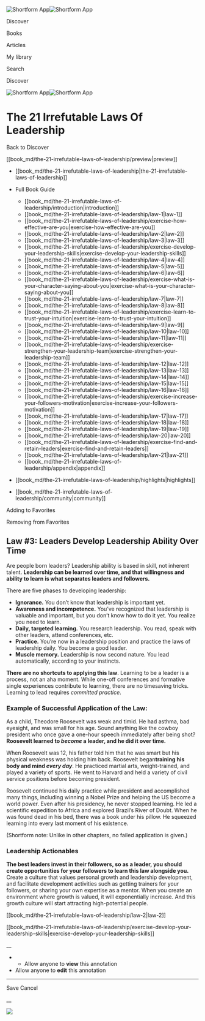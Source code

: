 ![Shortform App](/img/logo.36a2399e.svg)![Shortform App](/img/logo-dark.70c1b072.svg)

Discover

Books

Articles

My library

Search

Discover

![Shortform App](/img/logo.36a2399e.svg)![Shortform App](/img/logo-dark.70c1b072.svg)

# The 21 Irrefutable Laws Of Leadership

Back to Discover

[[book_md/the-21-irrefutable-laws-of-leadership/preview|preview]]

  * [[book_md/the-21-irrefutable-laws-of-leadership|the-21-irrefutable-laws-of-leadership]]
  * Full Book Guide

    * [[book_md/the-21-irrefutable-laws-of-leadership/introduction|introduction]]
    * [[book_md/the-21-irrefutable-laws-of-leadership/law-1|law-1]]
    * [[book_md/the-21-irrefutable-laws-of-leadership/exercise-how-effective-are-you|exercise-how-effective-are-you]]
    * [[book_md/the-21-irrefutable-laws-of-leadership/law-2|law-2]]
    * [[book_md/the-21-irrefutable-laws-of-leadership/law-3|law-3]]
    * [[book_md/the-21-irrefutable-laws-of-leadership/exercise-develop-your-leadership-skills|exercise-develop-your-leadership-skills]]
    * [[book_md/the-21-irrefutable-laws-of-leadership/law-4|law-4]]
    * [[book_md/the-21-irrefutable-laws-of-leadership/law-5|law-5]]
    * [[book_md/the-21-irrefutable-laws-of-leadership/law-6|law-6]]
    * [[book_md/the-21-irrefutable-laws-of-leadership/exercise-what-is-your-character-saying-about-you|exercise-what-is-your-character-saying-about-you]]
    * [[book_md/the-21-irrefutable-laws-of-leadership/law-7|law-7]]
    * [[book_md/the-21-irrefutable-laws-of-leadership/law-8|law-8]]
    * [[book_md/the-21-irrefutable-laws-of-leadership/exercise-learn-to-trust-your-intuition|exercise-learn-to-trust-your-intuition]]
    * [[book_md/the-21-irrefutable-laws-of-leadership/law-9|law-9]]
    * [[book_md/the-21-irrefutable-laws-of-leadership/law-10|law-10]]
    * [[book_md/the-21-irrefutable-laws-of-leadership/law-11|law-11]]
    * [[book_md/the-21-irrefutable-laws-of-leadership/exercise-strengthen-your-leadership-team|exercise-strengthen-your-leadership-team]]
    * [[book_md/the-21-irrefutable-laws-of-leadership/law-12|law-12]]
    * [[book_md/the-21-irrefutable-laws-of-leadership/law-13|law-13]]
    * [[book_md/the-21-irrefutable-laws-of-leadership/law-14|law-14]]
    * [[book_md/the-21-irrefutable-laws-of-leadership/law-15|law-15]]
    * [[book_md/the-21-irrefutable-laws-of-leadership/law-16|law-16]]
    * [[book_md/the-21-irrefutable-laws-of-leadership/exercise-increase-your-followers-motivation|exercise-increase-your-followers-motivation]]
    * [[book_md/the-21-irrefutable-laws-of-leadership/law-17|law-17]]
    * [[book_md/the-21-irrefutable-laws-of-leadership/law-18|law-18]]
    * [[book_md/the-21-irrefutable-laws-of-leadership/law-19|law-19]]
    * [[book_md/the-21-irrefutable-laws-of-leadership/law-20|law-20]]
    * [[book_md/the-21-irrefutable-laws-of-leadership/exercise-find-and-retain-leaders|exercise-find-and-retain-leaders]]
    * [[book_md/the-21-irrefutable-laws-of-leadership/law-21|law-21]]
    * [[book_md/the-21-irrefutable-laws-of-leadership/appendix|appendix]]
  * [[book_md/the-21-irrefutable-laws-of-leadership/highlights|highlights]]
  * [[book_md/the-21-irrefutable-laws-of-leadership/community|community]]



Adding to Favorites 

Removing from Favorites 

## Law #3: Leaders Develop Leadership Ability Over Time

Are people born leaders? Leadership ability is based in skill, not inherent talent. **Leadership can be learned over time, and that willingness and ability to learn is what separates leaders and followers.**

There are five phases to developing leadership:

  * **Ignorance.** You don’t know that leadership is important yet.
  * **Awareness and incompetence.** You’ve recognized that leadership is valuable and important, but you don’t know how to do it yet. You realize you need to learn.
  * **Daily, targeted learning.** You research leadership. You read, speak with other leaders, attend conferences, etc.
  * **Practice.** You’re now in a leadership position and practice the laws of leadership daily. You become a good leader.
  * **Muscle memory.** Leadership is now second nature. You lead automatically, according to your instincts.



**There are no shortcuts to applying this law**. Learning to be a leader is a process, not an aha moment. While one-off conferences and formative single experiences contribute to learning, there are no timesaving tricks. Learning to lead requires _committed practice_.

### Example of Successful Application of the Law:

As a child, Theodore Roosevelt was weak and timid. He had asthma, bad eyesight, and was small for his age. Sound anything like the cowboy president who once gave a one-hour speech immediately after being shot? **Roosevelt learned to _become_ a leader, and he did it over time.**

When Roosevelt was 12, his father told him that he was smart but his physical weakness was holding him back. Roosevelt began**training his body and mind _every day_**. He practiced martial arts, weight-trained, and played a variety of sports. He went to Harvard and held a variety of civil service positions before becoming president.

Roosevelt continued his daily practice while president and accomplished many things, including winning a Nobel Prize and helping the US become a world power. Even after his presidency, he never stopped learning. He led a scientific expedition to Africa and explored Brazil’s River of Doubt. When he was found dead in his bed, there was a book under his pillow. He squeezed learning into every last moment of his existence.

(Shortform note: Unlike in other chapters, no failed application is given.)

### Leadership Actionables

**The best leaders invest in their followers, so as a leader, you should create opportunities for your followers to learn this law alongside you.** Create a culture that values personal growth and leadership development, and facilitate development activities such as getting trainers for your followers, or sharing your own expertise as a mentor. When you create an environment where growth is valued, it will exponentially increase. And this growth culture will start attracting high-potential people.

[[book_md/the-21-irrefutable-laws-of-leadership/law-2|law-2]]

[[book_md/the-21-irrefutable-laws-of-leadership/exercise-develop-your-leadership-skills|exercise-develop-your-leadership-skills]]

__

  *   * Allow anyone to **view** this annotation
  * Allow anyone to **edit** this annotation



* * *

Save Cancel

__




![](https://bat.bing.com/action/0?ti=56018282&Ver=2&mid=3ff24531-e54e-4adc-9951-442be643369a&sid=f30c5e70639211ee87d33f0876d93783&vid=f30c9700639211eeb3a75d830392c94f&vids=0&msclkid=N&pi=0&lg=en-US&sw=800&sh=600&sc=24&nwd=1&tl=Shortform%20%7C%20The%2021%20Irrefutable%20Laws%20Of%20Leadership&p=https%3A%2F%2Fwww.shortform.com%2Fapp%2Fbook%2Fthe-21-irrefutable-laws-of-leadership%2Flaw-3&r=&lt=498&evt=pageLoad&sv=1&rn=448077)
